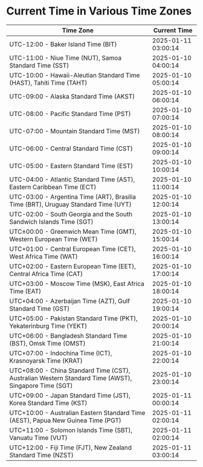 # Current Time in Various Time Zones

| Time Zone | Current Time |
|-----------|--------------|
| UTC-12:00 - Baker Island Time (BIT) | 2025-01-11 03:00:14 |
| UTC-11:00 - Niue Time (NUT), Samoa Standard Time (SST) | 2025-01-10 04:00:14 |
| UTC-10:00 - Hawaii-Aleutian Standard Time (HAST), Tahiti Time (TAHT) | 2025-01-10 05:00:14 |
| UTC-09:00 - Alaska Standard Time (AKST) | 2025-01-10 06:00:14 |
| UTC-08:00 - Pacific Standard Time (PST) | 2025-01-10 07:00:14 |
| UTC-07:00 - Mountain Standard Time (MST) | 2025-01-10 08:00:14 |
| UTC-06:00 - Central Standard Time (CST) | 2025-01-10 09:00:14 |
| UTC-05:00 - Eastern Standard Time (EST) | 2025-01-10 10:00:14 |
| UTC-04:00 - Atlantic Standard Time (AST), Eastern Caribbean Time (ECT) | 2025-01-10 11:00:14 |
| UTC-03:00 - Argentina Time (ART), Brasília Time (BRT), Uruguay Standard Time (UYT) | 2025-01-10 12:00:14 |
| UTC-02:00 - South Georgia and the South Sandwich Islands Time (SGT) | 2025-01-10 13:00:14 |
| UTC±00:00 - Greenwich Mean Time (GMT), Western European Time (WET) | 2025-01-10 15:00:14 |
| UTC+01:00 - Central European Time (CET), West Africa Time (WAT) | 2025-01-10 16:00:14 |
| UTC+02:00 - Eastern European Time (EET), Central Africa Time (CAT) | 2025-01-10 17:00:14 |
| UTC+03:00 - Moscow Time (MSK), East Africa Time (EAT) | 2025-01-10 18:00:14 |
| UTC+04:00 - Azerbaijan Time (AZT), Gulf Standard Time (GST) | 2025-01-10 19:00:14 |
| UTC+05:00 - Pakistan Standard Time (PKT), Yekaterinburg Time (YEKT) | 2025-01-10 20:00:14 |
| UTC+06:00 - Bangladesh Standard Time (BST), Omsk Time (OMST) | 2025-01-10 21:00:14 |
| UTC+07:00 - Indochina Time (ICT), Krasnoyarsk Time (KRAT) | 2025-01-10 22:00:14 |
| UTC+08:00 - China Standard Time (CST), Australian Western Standard Time (AWST), Singapore Time (SGT) | 2025-01-10 23:00:14 |
| UTC+09:00 - Japan Standard Time (JST), Korea Standard Time (KST) | 2025-01-11 00:00:14 |
| UTC+10:00 - Australian Eastern Standard Time (AEST), Papua New Guinea Time (PGT) | 2025-01-11 02:00:14 |
| UTC+11:00 - Solomon Islands Time (SBT), Vanuatu Time (VUT) | 2025-01-11 02:00:14 |
| UTC+12:00 - Fiji Time (FJT), New Zealand Standard Time (NZST) | 2025-01-11 03:00:14 |
